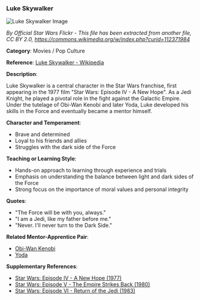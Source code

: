 ### Luke Skywalker

![Luke Skywalker Image](https://upload.wikimedia.org/wikipedia/commons/6/67/Luke_Skywalker_-_Welcome_Banner_%28Cropped%29.jpg)

_By Official Star Wars Flickr - This file has been extracted from another file, CC BY 2.0, https://commons.wikimedia.org/w/index.php?curid=112371984_

**Category**: Movies / Pop Culture

**Reference**: [Luke Skywalker - Wikipedia](https://en.wikipedia.org/wiki/Luke_Skywalker)

**Description**:

Luke Skywalker is a central character in the Star Wars franchise, first appearing in the 1977 film "Star Wars: Episode IV - A New Hope". As a Jedi Knight, he played a pivotal role in the fight against the Galactic Empire. Under the tutelage of Obi-Wan Kenobi and later Yoda, Luke developed his skills in the Force and eventually became a mentor himself.

**Character and Temperament**:

- Brave and determined
- Loyal to his friends and allies
- Struggles with the dark side of the Force

**Teaching or Learning Style**:

- Hands-on approach to learning through experience and trials
- Emphasis on understanding the balance between light and dark sides of the Force
- Strong focus on the importance of moral values and personal integrity

**Quotes**:

- "The Force will be with you, always."
- "I am a Jedi, like my father before me."
- "Never. I'll never turn to the Dark Side."

**Related Mentor-Apprentice Pair**:

- [Obi-Wan Kenobi](#obi-wan-kenobi)
- [Yoda](#yoda)

**Supplementary References**:

- [Star Wars: Episode IV - A New Hope (1977)](https://www.imdb.com/title/tt0076759/)
- [Star Wars: Episode V - The Empire Strikes Back (1980)](https://www.imdb.com/title/tt0080684/)
- [Star Wars: Episode VI - Return of the Jedi (1983)](https://www.imdb.com/title/tt0086190/)
